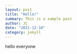 ```yaml
---
layout: post
title: "Hello!"
summary: This is a sample post
author: JC
date: "2021-12-18"
category: jekyll
---
```


hello everyone
